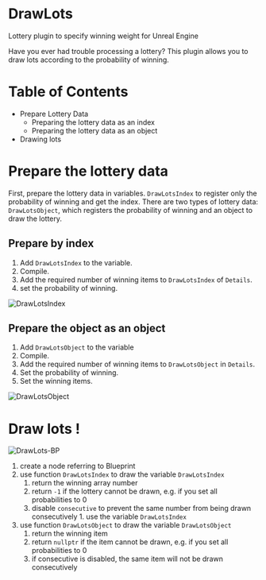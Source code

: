 # DrawLots
Lottery plugin to specify winning weight for Unreal Engine

Have you ever had trouble processing a lottery?
This plugin allows you to draw lots according to the probability of winning.

# Table of Contents
* Prepare Lottery Data
  * Preparing the lottery data as an index
  * Preparing the lottery data as an object
* Drawing lots

# Prepare the lottery data
First, prepare the lottery data in variables.
`DrawLotsIndex` to register only the probability of winning and get the index. There are two types of lottery data: `DrawLotsObject`, which registers the probability of winning and an object to draw the lottery.

## Prepare by index
1. Add `DrawLotsIndex` to the variable.
1. Compile.
1. Add the required number of winning items to `DrawLotsIndex` of `Details`.
1. set the probability of winning.

![DrawLotsIndex](https://github.com/shun126/DrawLots/assets/23472415/8c21e707-c652-4989-bf58-cf58614f73a9)

## Prepare the object as an object
1. Add `DrawLotsObject` to the variable
1. Compile.
1. Add the required number of winning items to `DrawLotsObject` in `Details`.
1. Set the probability of winning.
1. Set the winning items.

![DrawLotsObject](https://github.com/shun126/DrawLots/assets/23472415/4c23578f-1569-4c35-a20d-965a7d2819e4)

# Draw lots !
![DrawLots-BP](https://github.com/shun126/DrawLots/assets/23472415/df31ac0b-e5f6-46d6-be8c-17afba08ef98)

1. create a node referring to Blueprint
1. use function `DrawLotsIndex` to draw the variable `DrawLotsIndex`
   1. return the winning array number
   1. return `-1` if the lottery cannot be drawn, e.g. if you set all probabilities to 0
   1. disable `consecutive` to prevent the same number from being drawn consecutively 1. use the variable `DrawLotsIndex`
1. use function `DrawLotsObject` to draw the variable `DrawLotsObject`
   1. return the winning item
   1. return `nullptr` if the item cannot be drawn, e.g. if you set all probabilities to 0
   1. if consecutive is disabled, the same item will not be drawn consecutively
